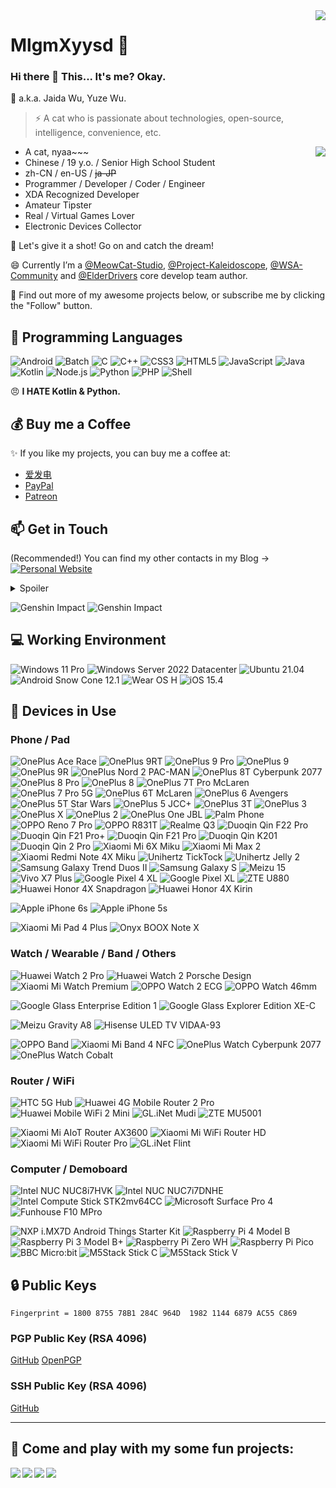 <img align="right" src="https://github-readme-stats.vercel.app/api?username=mlgmxyysd&show_icons=true&hide_border=true&icon_color=000&title_color=000&include_all_commits_disable=false&custom_title=Meow~&count_private=true">

# MlgmXyysd 🔭

### Hi there 👋 This... It's me? Okay.

💬 a.k.a. Jaida Wu, Yuze Wu.
> ⚡ A cat who is passionate about technologies, open-source, intelligence, convenience, etc.

<img align="right" src="https://github-readme-stats.vercel.app/api/top-langs?username=mlgmxyysd&hide_border=true&title_color=000&layout=compact">

- A cat, nyaa~~~
- Chinese / 19 y.o. / Senior High School Student
- zh-CN / en-US / ~~ja-JP~~
- Programmer / Developer / Coder / Engineer
- XDA Recognized Developer
- Amateur Tipster
- Real / Virtual Games Lover
- Electronic Devices Collector

💖 Let's give it a shot! Go on and catch the dream!

😄 Currently I’m a [@MeowCat-Studio](https://github.com/MeowCat-Studio), [@Project-Kaleidoscope](https://github.com/Project-Kaleidoscope), [@WSA-Community](https://github.com/WSA-Community) and [@ElderDrivers](https://github.com/ElderDrivers) core develop team author.

🤔 Find out more of my awesome projects below, or subscribe me by clicking the "Follow" button.

## 🌱 Programming Languages

![Android](https://img.shields.io/badge/-Android-3ddc84?style=flat-square&logo=android&logoColor=fff)
![Batch](https://img.shields.io/badge/-Batch-4d4d4d?style=flat-square&logo=windows%20terminal&logoColor=fff)
![C](https://img.shields.io/badge/-C-a8b9cc?style=flat-square&logo=C&logoColor=fff)
![C++](https://img.shields.io/badge/-C%2b%2b-00599c?style=flat-square&logo=C%2b%2b&logoColor=fff)
![CSS3](https://img.shields.io/badge/-CSS3-1572b6?style=flat-square&logo=CSS3&labelColor=1572b6)
![HTML5](https://img.shields.io/badge/-HTML5-e34f26?style=flat-square&logo=HTML5&logoColor=fff)
![JavaScript](https://img.shields.io/badge/-JavaScript-f7df1e?style=flat-square&logo=JavaScript&labelColor=f7df1e&logoColor=000)
![Java](https://img.shields.io/badge/-Java-007396?style=flat-square&logo=Java&logoColor=fff)
![Kotlin](https://img.shields.io/badge/-Kotlin-7f52ff?style=flat-square&logo=kotlin&logoColor=fff)
![Node.js](https://img.shields.io/badge/-Node.js-339933?style=flat-square&logo=Node.js&logoColor=fff)
![Python](https://img.shields.io/badge/-Python-3776ab?style=flat-square&logo=python&logoColor=fff)
![PHP](https://img.shields.io/badge/-PHP-777bb4?style=flat-square&logo=PHP&logoColor=fff)
![Shell](https://img.shields.io/badge/-Shell-4eaa25?style=flat-square&logo=gnu%20bash&logoColor=fff)

😠 **I HATE Kotlin & Python.**

## 💰 Buy me a Coffee

✨ If you like my projects, you can buy me a coffee at:
 - [爱发电](https://afdian.net/@MlgmXyysd)
 - [PayPal](https://paypal.me/MlgmXyysd)
 - [Patreon](https://www.patreon.com/MlgmXyysd)

## 📫 Get in Touch

(Recommended!) You can find my other contacts in my Blog -> [![Personal Website](https://img.shields.io/badge/-MlgmXyysd's%20Cat%20Nest-ff6550?style=flat-square&logo=AddThis&logoColor=white&labelColor=ff6550)](https://www.neko.ink/)
<details>
<summary>Spoiler</summary>
 
[![Twitter](https://img.shields.io/twitter/follow/realMlgmXyysd?color=1ca0f1&label=%40realMlgmXyysd&logo=twitter&logoColor=white&style=flat-square&labelColor=1ca0f1)](https://twitter.com/realMlgmXyysd)
[![FaceBook](https://img.shields.io/badge/-@realMlgmXyysd-1877f2?style=flat-square&logo=facebook&logoColor=white&labelColor=1877f2)](https://www.facebook.com/realMlgmXyysd)
[![Sina Weibo](https://img.shields.io/badge/-@MlgmXyysd-e6162d?style=flat-square&logo=sina-weibo&logoColor=white&labelColor=e6162d)](https://weibo.com/MlgmXyysd)
[![BiliBili](https://img.shields.io/badge/-mlgmxyysd-00a1d6?style=flat-square&logo=bilibili&logoColor=fff)](https://space.bilibili.com/42789923)
[![Zhihu](https://img.shields.io/badge/-mlgmxyysd-0e88eB?style=flat-square&logo=zhihu&logoColor=fff)](https://www.zhihu.com/people/mlgmxyysd)
[![XDA Developers](https://img.shields.io/badge/-mlgmxyysd-f59812?style=flat-square&logo=xda-developers&logoColor=white&labelColor=f59812)](https://forum.xda-developers.com/member.php?u=8430637)
[![Youtube](https://img.shields.io/badge/-Yuze%20Wu-ff0000?style=flat-square&logo=YouTube&logoColor=white&labelColor=ff0000)](https://www.youtube.com/channel/UCvYU9ryXnBfNuNUomVqWbBA)
[![Steam](https://img.shields.io/badge/-mlgmxyysd-000000?style=flat-square&logo=steam&logoColor=white&labelColor=000000)](https://steamcommunity.com/id/mlgmxyysd)
[![Telegram Channel](https://img.shields.io/badge/-t.me/MlgmXyysd_bibilailai-3db6f1?style=flat-square&logo=Telegram&logoColor=2ca5e0)](https://t.me/MlgmXyysd_bibilailai)
[![E-Mail](https://img.shields.io/badge/-mlgmxyysd@meowcat.org-168de2?style=flat-square&logo=mail.ru&logoColor=white&labelColor=168de2)](mailto:mlgmxyysd_at_meowcat.org)
</details>

![Genshin Impact](https://genshin-card.getloli.com/1/194801330.png)
![Genshin Impact](https://genshin-card.getloli.com/3/230476872.png)

## 💻 Working Environment

![Windows 11 Pro](https://img.shields.io/badge/Windows%2011%20Pro-00adef?style=flat-square&logo=windows&logoColor=ffffff)
![Windows Server 2022 Datacenter](https://img.shields.io/badge/Windows%20Server%202022%20Datacenter-00adef?style=flat-square&logo=windows&logoColor=ffffff)
![Ubuntu 21.04](https://img.shields.io/badge/Ubuntu%2021.04-dd4814?style=flat-square&logo=ubuntu&logoColor=ffffff)
![Android Snow Cone 12.1](https://img.shields.io/badge/Android%20Snow%20Cone%2012.1-3ddc84?style=flat-square&logo=android&logoColor=ffffff)
![Wear OS H](https://img.shields.io/badge/Wear%20OS%20H-4285f4?style=flat-square&logo=wear%20os&logoColor=ffffff)
![iOS 15.4](https://img.shields.io/badge/iOS%2015.4-000000?style=flat-square&logo=iOS&logoColor=ffffff)

## 📱 Devices in Use

### Phone / Pad

![OnePlus Ace Race](https://img.shields.io/badge/OnePlus%20Ace%20Race-f5010c?style=flat-square&logo=oneplus&logoColor=ffffff)
![OnePlus 9RT](https://img.shields.io/badge/OnePlus%209RT-f5010c?style=flat-square&logo=oneplus&logoColor=ffffff)
![OnePlus 9 Pro](https://img.shields.io/badge/OnePlus%209%20Pro-f5010c?style=flat-square&logo=oneplus&logoColor=ffffff)
![OnePlus 9](https://img.shields.io/badge/OnePlus%209-f5010c?style=flat-square&logo=oneplus&logoColor=ffffff)
![OnePlus 9R](https://img.shields.io/badge/OnePlus%209R-f5010c?style=flat-square&logo=oneplus&logoColor=ffffff)
![OnePlus Nord 2 PAC-MAN](https://img.shields.io/badge/OnePlus%20Nord%202%20PAC_MAN-f5010c?style=flat-square&logo=oneplus&logoColor=ffffff)
![OnePlus 8T Cyberpunk 2077](https://img.shields.io/badge/OnePlus%208T%20Cyberpunk%202077-f5010c?style=flat-square&logo=oneplus&logoColor=ffffff)
![OnePlus 8 Pro](https://img.shields.io/badge/OnePlus%208%20Pro-f5010c?style=flat-square&logo=oneplus&logoColor=ffffff)
![OnePlus 8](https://img.shields.io/badge/OnePlus%208-f5010c?style=flat-square&logo=oneplus&logoColor=ffffff)
![OnePlus 7T Pro McLaren](https://img.shields.io/badge/OnePlus%207T%20Pro%20McLaren-f5010c?style=flat-square&logo=oneplus&logoColor=ffffff)
![OnePlus 7 Pro 5G](https://img.shields.io/badge/OnePlus%207%20Pro%205G-f5010c?style=flat-square&logo=oneplus&logoColor=ffffff)
![OnePlus 6T McLaren](https://img.shields.io/badge/OnePlus%206T%20McLaren-f5010c?style=flat-square&logo=oneplus&logoColor=ffffff)
![OnePlus 6 Avengers](https://img.shields.io/badge/OnePlus%206%20Avengers-f5010c?style=flat-square&logo=oneplus&logoColor=ffffff)
![OnePlus 5T Star Wars](https://img.shields.io/badge/OnePlus%205T%20Star%20Wars-f5010c?style=flat-square&logo=oneplus&logoColor=ffffff)
![OnePlus 5 JCC+](https://img.shields.io/badge/OnePlus%205%20JCC%2B-f5010c?style=flat-square&logo=oneplus&logoColor=ffffff)
![OnePlus 3T](https://img.shields.io/badge/OnePlus%203T-f5010c?style=flat-square&logo=oneplus&logoColor=ffffff)
![OnePlus 3](https://img.shields.io/badge/OnePlus%203-f5010c?style=flat-square&logo=oneplus&logoColor=ffffff)
![OnePlus X](https://img.shields.io/badge/OnePlus%20X-f5010c?style=flat-square&logo=oneplus&logoColor=ffffff)
![OnePlus 2](https://img.shields.io/badge/OnePlus%202-f5010c?style=flat-square&logo=oneplus&logoColor=ffffff)
![OnePlus One JBL](https://img.shields.io/badge/OnePlus%20One%20JBL-f5010c?style=flat-square&logo=oneplus&logoColor=ffffff)
![Palm Phone](https://img.shields.io/badge/Palm%20Phone-000000?style=flat-square)
![OPPO Reno 7 Pro](https://img.shields.io/badge/OPPO%20Reno%207%20Pro-0f743d?style=flat-square)
![OPPO R831T](https://img.shields.io/badge/OPPO%20R831T-0f743d?style=flat-square)
![Realme Q3](https://img.shields.io/badge/Realme%20Q3-ffca14?style=flat-square)
![Duoqin Qin F22 Pro](https://img.shields.io/badge/Duoqin%20Qin%20F22%20Pro-03e2c9?style=flat-square)
![Duoqin Qin F21 Pro+](https://img.shields.io/badge/Duoqin%20Qin%20F21%20Pro+-03e2c9?style=flat-square)
![Duoqin Qin F21 Pro](https://img.shields.io/badge/Duoqin%20Qin%20F21%20Pro-03e2c9?style=flat-square)
![Duoqin Qin K201](https://img.shields.io/badge/Duoqin%20Qin%20K201-03e2c9?style=flat-square)
![Duoqin Qin 2 Pro](https://img.shields.io/badge/Duoqin%20Qin%202%20Pro-03e2c9?style=flat-square)
![Xiaomi Mi 6X Miku](https://img.shields.io/badge/Xiaomi%20Mi%206X%20Miku-fd4900?style=flat-square&logo=xiaomi&logoColor=ffffff)
![Xiaomi Mi Max 2](https://img.shields.io/badge/Xiaomi%20Mi%20Max%202-fd4900?style=flat-square&logo=xiaomi&logoColor=ffffff)
![Xiaomi Redmi Note 4X Miku](https://img.shields.io/badge/Xiaomi%20Redmi%20Note%204X%20Miku-fd4900?style=flat-square&logo=xiaomi&logoColor=ffffff)
![Unihertz TickTock](https://img.shields.io/badge/Unihertz%20TickTock-241f21?style=flat-square)
![Unihertz Jelly 2](https://img.shields.io/badge/Unihertz%20Jelly%202-241f21?style=flat-square)
![Samsung Galaxy Trend Duos II](https://img.shields.io/badge/Samsung%20Galaxy%20Trend%20Duos%20II-1428a0?style=flat-square&logo=samsung&logoColor=ffffff)
![Samsung Galaxy S](https://img.shields.io/badge/Samsung%20Galaxy%20S-1428a0?style=flat-square&logo=samsung&logoColor=ffffff)
![Meizu 15](https://img.shields.io/badge/Meizu%2015-048dff?style=flat-square)
![Vivo X7 Plus](https://img.shields.io/badge/Vivo%20X7%20Plus-415fff?style=flat-square)
![Google Pixel 4 XL](https://img.shields.io/badge/Google%20Pixel%204%20XL-4285f4?style=flat-square&logo=google&logoColor=ffffff)
![Google Pixel XL](https://img.shields.io/badge/Google%20Pixel%20XL-4285f4?style=flat-square&logo=google&logoColor=ffffff)
![ZTE U880](https://img.shields.io/badge/ZTE%20U880-008fd5?style=flat-square)
![Huawei Honor 4X Snapdragon](https://img.shields.io/badge/Huawei%20Honor%204X%20Snapdragon-ff0000?style=flat-square&logo=huawei&logoColor=ffffff)
![Huawei Honor 4X Kirin](https://img.shields.io/badge/Huawei%20Honor%204X%20Kirin-ff0000?style=flat-square&logo=huawei&logoColor=ffffff)

![Apple iPhone 6s](https://img.shields.io/badge/Apple%20iPhone%206s-a2aaad?style=flat-square&logo=apple&logoColor=ffffff)
![Apple iPhone 5s](https://img.shields.io/badge/Apple%20iPhone%205s-a2aaad?style=flat-square&logo=apple&logoColor=ffffff)

![Xiaomi Mi Pad 4 Plus](https://img.shields.io/badge/Xiaomi%20Mi%20Pad%204%20Plus-fd4900?style=flat-square&logo=xiaomi&logoColor=ffffff)
![Onyx BOOX Note X](https://img.shields.io/badge/Onyx%20BOOX%20Note%20X-BE735B?style=flat-square)

### Watch / Wearable / Band / Others

![Huawei Watch 2 Pro](https://img.shields.io/badge/Huawei%20Watch%202%20Pro-ff0000?style=flat-square&logo=huawei&logoColor=ffffff)
![Huawei Watch 2 Porsche Design](https://img.shields.io/badge/Huawei%20Watch%202%20Porsche%20Design-ff0000?style=flat-square&logo=huawei&logoColor=ffffff)
![Xiaomi Mi Watch Premium](https://img.shields.io/badge/Xiaomi%20Mi%20Watch%20Premium-fd4900?style=flat-square&logo=xiaomi&logoColor=ffffff)
![OPPO Watch 2 ECG](https://img.shields.io/badge/OPPO%20Watch%202%20ECG-0f743d?style=flat-square)
![OPPO Watch 46mm](https://img.shields.io/badge/OPPO%20Watch%2046mm-0f743d?style=flat-square)

![Google Glass Enterprise Edition 1](https://img.shields.io/badge/Google%20Glass%20Enterprise%20Edition%201-4285f4?style=flat-square&logo=google&logoColor=ffffff)
![Google Glass Explorer Edition XE-C](https://img.shields.io/badge/Google%20Glass%20Explorer%20Edition%20XE_C-4285f4?style=flat-square&logo=google&logoColor=ffffff)

![Meizu Gravity A8](https://img.shields.io/badge/Meizu%20Gravity%20A8-048dff?style=flat-square)
![Hisense ULED TV VIDAA-93](https://img.shields.io/badge/Hisense%20ULED%20TV%20VIDAA_93-00A19C?style=flat-square)

![OPPO Band](https://img.shields.io/badge/OPPO%20Band-0f743d?style=flat-square)
![Xiaomi Mi Band 4 NFC](https://img.shields.io/badge/Xiaomi%20Mi%20Band%204%20NFC-fd4900?style=flat-square&logo=xiaomi&logoColor=ffffff)
![OnePlus Watch Cyberpunk 2077](https://img.shields.io/badge/OnePlus%20Watch%20Cyberpunk%202077-f5010c?style=flat-square&logo=oneplus&logoColor=ffffff)
![OnePlus Watch Cobalt](https://img.shields.io/badge/OnePlus%20Watch%20Cobalt-f5010c?style=flat-square&logo=oneplus&logoColor=ffffff)

### Router / WiFi

![HTC 5G Hub](https://img.shields.io/badge/HTC%205G%20Hub-99cc33?style=flat-square)
![Huawei 4G Mobile Router 2 Pro](https://img.shields.io/badge/Huawei%204G%20Mobile%20Router%202%20Pro-ff0000?style=flat-square&logo=huawei&logoColor=ffffff)
![Huawei Mobile WiFi 2 Mini](https://img.shields.io/badge/Huawei%20Mobile%20WiFi%202%20Mini-ff0000?style=flat-square&logo=huawei&logoColor=ffffff)
![GL.iNet Mudi](https://img.shields.io/badge/GL.iNet%20Mudi-00DBB8?style=flat-square)
![ZTE MU5001](https://img.shields.io/badge/ZTE%20MU5001-008fd5?style=flat-square)

![Xiaomi Mi AIoT Router AX3600](https://img.shields.io/badge/Xiaomi%20Mi%20AIoT%20Router%20AX3600-fd4900?style=flat-square&logo=xiaomi&logoColor=ffffff)
![Xiaomi Mi WiFi Router HD](https://img.shields.io/badge/Xiaomi%20Mi%20WiFi%20Router%20HD-fd4900?style=flat-square&logo=xiaomi&logoColor=ffffff)
![Xiaomi Mi WiFi Router Pro](https://img.shields.io/badge/Xiaomi%20Mi%20WiFi%20Router%20Pro-fd4900?style=flat-square&logo=xiaomi&logoColor=ffffff)
![GL.iNet Flint](https://img.shields.io/badge/GL.iNet%20Flint-00DBB8?style=flat-square)

### Computer / Demoboard

![Intel NUC NUC8i7HVK](https://img.shields.io/badge/Intel%20NUC%20NUC8i7HVK-0071c5?style=flat-square&logo=intel&logoColor=ffffff)
![Intel NUC NUC7i7DNHE](https://img.shields.io/badge/Intel%20NUC%20NUC7i7DNHE-0071c5?style=flat-square&logo=intel&logoColor=ffffff)
![Intel Compute Stick STK2mv64CC](https://img.shields.io/badge/Intel%20Compute%20Stick%20STK2mv64CC-0071c5?style=flat-square&logo=intel&logoColor=ffffff)
![Microsoft Surface Pro 4](https://img.shields.io/badge/Microsoft%20Surface%20Pro%204-5e5e5e?style=flat-square&logo=microsoft&logoColor=ffffff)
![Funhouse F10 MPro](https://img.shields.io/badge/Funhouse%20F10%20MPro-5e5e5e?style=flat-square)

![NXP i.MX7D Android Things Starter Kit](https://img.shields.io/badge/NXP%20i.MX7D%20Android%20Things%20Starter%20Kit-3DDC84?style=flat-square&logo=android&logoColor=ffffff)
![Raspberry Pi 4 Model B](https://img.shields.io/badge/Raspberry%20Pi%204%20Model%20B-a22846?style=flat-square&logo=raspberry%20pi&logoColor=ffffff)
![Raspberry Pi 3 Model B+](https://img.shields.io/badge/Raspberry%20Pi%203%20Model%20B%2B-a22846?style=flat-square&logo=raspberry%20pi&logoColor=ffffff)
![Raspberry Pi Zero WH](https://img.shields.io/badge/Raspberry%20Pi%20Zero%20WH-a22846?style=flat-square&logo=raspberry%20pi&logoColor=ffffff)
![Raspberry Pi Pico](https://img.shields.io/badge/Raspberry%20Pi%20Pico-a22846?style=flat-square&logo=raspberry%20pi&logoColor=ffffff)
![BBC Micro:bit](https://img.shields.io/badge/BBC%20Micro:bit-00ED00?style=flat-square&logo=micro:bit&logoColor=ffffff)
![M5Stack Stick C](https://img.shields.io/badge/M5Stack%20Stick%20C-0069A3?style=flat-square)
![M5Stack Stick V](https://img.shields.io/badge/M5Stack%20Stick%20V-0069A3?style=flat-square)

## 🔒 Public Keys

```
Fingerprint = 1800 8755 78B1 284C 964D  1982 1144 6879 AC55 C869
```

### PGP Public Key (RSA 4096)

[GitHub](https://github.com/MlgmXyysd.gpg) [OpenPGP](https://keys.openpgp.org/vks/v1/by-fingerprint/1800875578B1284C964D198211446879AC55C869)

### SSH Public Key (RSA 4096)

[GitHub](https://github.com/MlgmXyysd.keys)

----

## 👯 Come and play with my some fun projects:

<a href="https://rabbit.meowcat.org/">
  <img align="left" src="https://github-readme-stats.vercel.app/api/pin/?username=MeowCat-Studio&repo=Rabbit-Go-Countdown&show_owner=true" />
</a>

<a href="https://password.meowcat.org/">
  <img align="left" src="https://github-readme-stats.vercel.app/api/pin/?username=MeowCat-Studio&repo=MeowPassword&show_owner=true" />
</a>

<a href="https://music.meowcat.org/">
  <img align="left" src="https://github-readme-stats.vercel.app/api/pin/?username=MlgmXyysd&repo=MusicBox&show_owner=true" />
</a>

<a href="https://github.com/MeowCat-Studio/GooTool">
  <img align="left" src="https://github-readme-stats.vercel.app/api/pin/?username=MeowCat-Studio&repo=GooTool&show_owner=true" />
</a>
